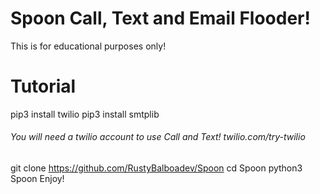 # Spoon Call, Text and Email Flooder!
This is for educational purposes only!
# Tutorial
pip3 install twilio
pip3 install smtplib
###### You will need a twilio account to use Call and Text! twilio.com/try-twilio
git clone https://github.com/RustyBalboadev/Spoon
cd Spoon
python3 Spoon
Enjoy!
